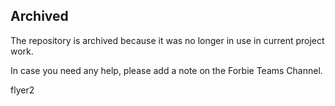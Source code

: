 ## Archived
The repository is archived because it was no longer in use in current project work.

In case you need any help, please add a note on the Forbie Teams Channel.

flyer2
